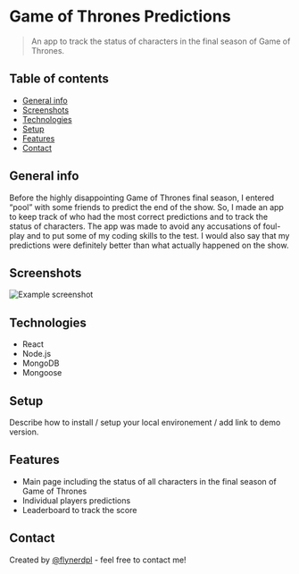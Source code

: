 # Game of Thrones Predictions
> An app to track the status of characters in the final season of Game of Thrones.

## Table of contents
* [General info](#general-info)
* [Screenshots](#screenshots)
* [Technologies](#technologies)
* [Setup](#setup)
* [Features](#features)
* [Contact](#contact)

## General info
Before the highly disappointing Game of Thrones final season, I entered  “pool” with some friends to predict the end of the show. So, I made an app to keep track of who had the most correct predictions and to track the status of characters. The app was made to avoid any accusations of foul-play and to put some of my coding skills to the test. I would also say that my predictions were definitely better than what actually happened on the show.

## Screenshots
![Example screenshot](./img/screenshot.png)

## Technologies
* React
* Node.js
* MongoDB
* Mongoose

## Setup
Describe how to install / setup your local environement / add link to demo version.

## Features
* Main page including the status of all characters in the final season of Game of Thrones
* Individual players predictions
* Leaderboard to track the score

## Contact
Created by [@flynerdpl](https://www.flynerd.pl/) - feel free to contact me!
